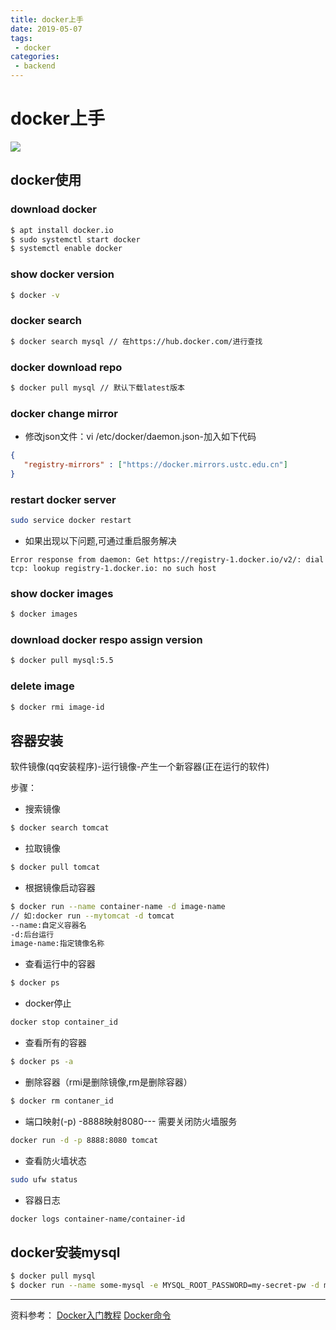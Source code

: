 ```yaml
---
title: docker上手
date: 2019-05-07
tags:
 - docker
categories: 
 - backend
---
```


# docker上手
![](/img/backend/2019/050701/header.png)

## docker使用

### download docker

```bash
$ apt install docker.io
$ sudo systemctl start docker
$ systemctl enable docker
```

### show docker version

```bash
$ docker -v
```

### docker search
```bash
$ docker search mysql // 在https://hub.docker.com/进行查找
```

### docker download repo

```bash
$ docker pull mysql // 默认下载latest版本
```

### docker change mirror

- 修改json文件：vi /etc/docker/daemon.json-加入如下代码
```json
{
   "registry-mirrors" : ["https://docker.mirrors.ustc.edu.cn"]
}
```

### restart docker server

```bash
sudo service docker restart
```

- 如果出现以下问题,可通过重启服务解决
```
Error response from daemon: Get https://registry-1.docker.io/v2/: dial tcp: lookup registry-1.docker.io: no such host
```

### show docker images

```bash
$ docker images
```

### download docker respo assign version

```bash
$ docker pull mysql:5.5
```

### delete image

```bash
$ docker rmi image-id
```

## 容器安装

软件镜像(qq安装程序)-运行镜像-产生一个新容器(正在运行的软件)

步骤：

- 搜索镜像

```bash
$ docker search tomcat
```

- 拉取镜像

```bash
$ docker pull tomcat
```

- 根据镜像启动容器

```bash
$ docker run --name container-name -d image-name
// 如:docker run --mytomcat -d tomcat
--name:自定义容器名
-d:后台运行
image-name:指定镜像名称
```

- 查看运行中的容器
```bash
$ docker ps
```

- docker停止

```bash
docker stop container_id
```
- 查看所有的容器

```bash
$ docker ps -a
```

- 删除容器（rmi是删除镜像,rm是删除容器）

```bash
$ docker rm contaner_id
```

- 端口映射(-p) -8888映射8080--- 需要关闭防火墙服务

```bash
docker run -d -p 8888:8080 tomcat
```

- 查看防火墙状态

```bash
sudo ufw status
```

- 容器日志

```bash
docker logs container-name/container-id
```

## docker安装mysql

```bash
$ docker pull mysql
$ docker run --name some-mysql -e MYSQL_ROOT_PASSWORD=my-secret-pw -d mysql:tag
```
---

资料参考：
[Docker入门教程](http://www.ruanyifeng.com/blog/2018/02/docker-tutorial.html)
[Docker命令](https://docs.docker.com/engine/reference/commandline/docker)